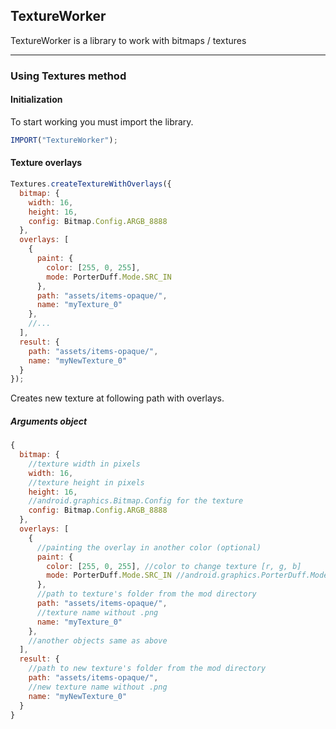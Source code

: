 ## **TextureWorker**
TextureWorker is a library to work with bitmaps / textures
***
### **Using Textures method**
#### **Initialization**
To start working you must import the library.
```js
IMPORT("TextureWorker");
```


#### **Texture overlays**
```js
Textures.createTextureWithOverlays({
  bitmap: {
    width: 16,
    height: 16,
    config: Bitmap.Config.ARGB_8888
  },
  overlays: [
    {
      paint: {
        color: [255, 0, 255],
        mode: PorterDuff.Mode.SRC_IN
      },
      path: "assets/items-opaque/",
      name: "myTexture_0"
    },
    //...
  ],
  result: {
    path: "assets/items-opaque/",
    name: "myNewTexture_0"
  }
});
```
Creates new texture at following path with overlays.
##### **Arguments object**
```js
{
  bitmap: {
    //texture width in pixels
    width: 16,
    //texture height in pixels
    height: 16,
    //android.graphics.Bitmap.Config for the texture
    config: Bitmap.Config.ARGB_8888
  },
  overlays: [
    {
      //painting the overlay in another color (optional)
      paint: {
        color: [255, 0, 255], //color to change texture [r, g, b]
        mode: PorterDuff.Mode.SRC_IN //android.graphics.PorterDuff.Mode or Textures.MODE_STANDART (it is SRC_IN)
      },
      //path to texture's folder from the mod directory
      path: "assets/items-opaque/",
      //texture name without .png
      name: "myTexture_0"
    },
    //another objects same as above
  ],
  result: {
    //path to new texture's folder from the mod directory
    path: "assets/items-opaque/",
    //new texture name without .png
    name: "myNewTexture_0"
  }
}
```
